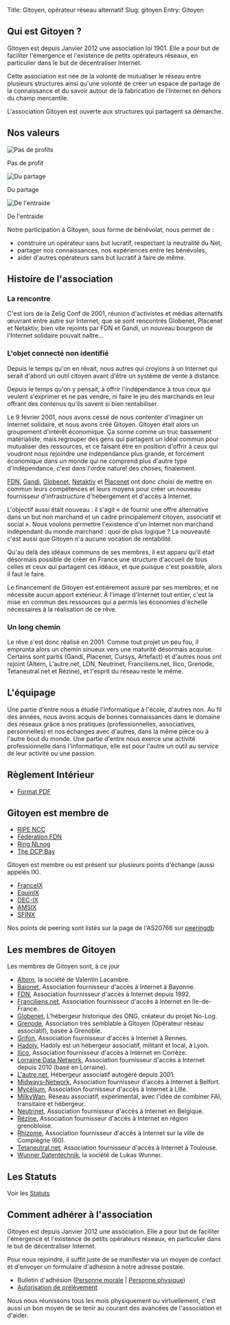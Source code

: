 Title: Gitoyen, opérateur réseau alternatif
Slug: gitoyen
Entry: Gitoyen

## Qui est Gitoyen ?

Gitoyen est depuis Janvier 2012 une association loi 1901. Elle a pour
but de faciliter l'émergence et l'existence de petits opérateurs
réseaux, en particulier dans le but de décentraliser Internet.

Cette association est née de la volonté de mutualiser le réseau entre plusieurs
structures ainsi qu'une volonté de créer un espace de partage de la
connaissance et du savoir autour de la fabrication de l'Internet en dehors du
champ mercantile.

L'association Gitoyen est ouverte aux structures qui partagent sa
démarche.

## Nos valeurs

<div class="col1of1">
  <div class="col1of3">
    <img src="../images/nonprofit.jpg" alt="Pas de profits" class="col1of1 row7 p2">
    <p>Pas de profit</p>
  </div>

  <div class="col1of3">
    <img src="../images/partager.jpg" alt="Du partage" class="col1of1 row7 p2">
    <p>Du partage</p>
  </div>

  <div class="col1of3">
    <img src="../images/collaborer.jpg" alt="De l'entraide" class="col1of1 row7 p2">
    <p>De l'entraide</p>
  </div>
</div>


Notre participation à Gitoyen, sous forme de bénévolat, nous permet de :

* construire un opérateur sans but lucratif, respectant la neutralité du Net,
* partager nos connaissances, nos expériences entre les bénévoles,
* aider d'autres opérateurs sans but lucratif à faire de même.

## Histoire de l'association

### La rencontre

C'est lors de la Zelig Conf de 2001, réunion d'activistes et médias
alternatifs œuvrant entre autre sur Internet, que se sont rencontrés
Globenet, Placenet et Netaktiv, bien vite rejoints par FDN et Gandi, un
nouveau bourgeon de l'Internet solidaire pouvait naître…

### L'objet connecté non identifié

Depuis le temps qu'on en rêvait, nous autres qui croyions à un
Internet qui serait d'abord un outil citoyen avant d'être un système
de vente à distance.

Depuis le temps qu'on y pensait, à offrir l'indépendance à tous ceux
qui veulent s'exprimer et ne pas vendre, ni faire le jeu des marchands
en leur offrant des contenus qu'ils savent si bien rentabiliser.

Le 9 février 2001, nous avons cessé de nous contenter d'imaginer un
Internet solidaire, et nous avons créé Gitoyen. Gitoyen était alors un
groupement d'intérêt économique. Ça sonne comme un truc bassement
matérialiste, mais regrouper des gens qui partagent un idéal commun
pour mutualiser des ressources, et ce faisant être en position
d'offrir à ceux qui voudront nous rejoindre une indépendance plus
grande, et forcément économique dans un monde qui ne comprend plus
d'autre type d'indépendance, c'est dans l'ordre naturel des choses,
finalement.

[FDN](http://www.fdn.fr/), [Gandi](http://www.gandi.net/),
[Globenet](http://www.globenet.org/),
[Netaktiv](http://www.netaktiv.com/) et
[Placenet](http://www.placenet.org/) ont donc choisi de mettre
en commun leurs compétences et leurs moyens pour créer un nouveau
fournisseur d'infrastructure d'hébergement et d'accès à Internet.

L'objectif aussi était nouveau : il s'agit « de fournir une offre
alternative dans un but non marchand et un cadre principalement
citoyen, associatif et social ». Nous voulons permettre l'existence
d'un Internet non marchand indépendant du monde marchand : quoi de
plus logique ? La nouveauté c'est aussi que Gitoyen n'a aucune
vocation de rentabilité.

Qu'au delà des idéaux communs de ses membres, il est apparu qu'il
était désormais possible de créer en France une structure d'accueil de
tous celles et ceux qui partagent ces idéaux, et que puisque c'est possible,
alors il faut le faire.

Le financement de Gitoyen est entièrement assuré par ses membres, et
ne nécessite aucun apport extérieur. À l'image d'Internet tout entier,
c'est la mise en commun des ressources qui a permis les économies
d'échelle nécessaires à la réalisation de ce rêve.

### Un long chemin

Le rêve s'est donc réalisé en 2001. Comme tout projet un peu fou, il emprunta
alors un chemin sinueux vers une maturité désormais acquise. Certains sont
partis (Gandi, Placenet, Cursys, Artefact) et d'autres nous ont rejoint (Altern,
L'autre.net, LDN, Neutrinet, Franciliens.net, Ilico, Grenode,
Tetaneutral.net et Rézine), et l'esprit du réseau reste le même.

## L'équipage

Une partie d'entre nous a étudié l'informatique à l'école, d'autres non. Au fil
des années, nous avons acquis de bonnes connaissances dans le domaine des
réseaux grâce à nos pratiques (professionnelles, associatives, personnelles) et
nos échanges avec d'autres, dans la même pièce ou à l'autre bout du monde. Une
partie d'entre nous exerce une activité professionnelle dans l'informatique,
elle est pour l'autre un outil au service de leur activité ou une passion.

## Règlement Intérieur

* [Format PDF](upload/gitoyen-reglement-interieur-20111026.pdf)

## Gitoyen est membre de

* [RIPE NCC](https://www.ripe.net/)
* [Fédération FDN](https://www.ffdn.org/)
* [Ring NLnog](https://ring.nlnog.net/)
* [The DCP Bay](https://tdcpb.org/)

Gitoyen est membre ou est présent sur plusieurs points d'échange (aussi appelés IX).

* [FranceIX](https://www.franceix.net/fr)
* [EquinIX](https://www.equinix.com)
* [DEC-IX](https://www.de-cix.net/en/locations/germany/frankfurt)
* [AMSIX](https://ams-ix.net/)
* [SFINX](https://www.renater.fr/sfinx,1761?lang=fr)

Nos points de peering sont listés sur la page de l'AS20766 sur [peeringdb](https://as20766.peeringdb.com)

## Les membres de Gitoyen

Les membres de Gitoyen sont, à ce jour

* [Altern](http://www.altern.org/), la société de Valentin Lacambre.
* [Baionet](https://www.baionet.fr/), Association fournisseur d'accès à Internet à Bayonne.
* [FDN](http://www.fdn.fr/), Association fournisseur d'accès à Internet depuis 1992.
* [Franciliens.net](http://franciliens.net/), Association fournisseur d'accès à Internet en Ile-de-France.
* [Globenet](http://www.globenet.org/), L'hébergeur historique des ONG, créateur du projet No-Log.
* [Grenode](http://grenode.net/), Association très semblable à Gitoyen (Opérateur réseau associatif), basée à Grenoble.
* [Grifon](https://grifon.fr), Association fournisseur d'accès à Internet à Rennes.
* [Hadoly](http://hadoly.fr/), Hadoly est un hébergeur associatif, militant et local, à Lyon.
* [Ilico](http://ilico.org/), Association fournisseur d'accès à Internet en Corrèze.
* [Lorraine Data Network](http://ldn-fai.net), Association fournisseur d'accès à Internet depuis 2010 (basé en Lorraine).
* [L'autre.net](http://lautre.net/), Hébergeur associatif autogéré depuis 2001.
* [Midways-Network](http://midways-network.org), Association fournisseur d'accès à Internet à Belfort.
* [Mycélium](https://mycelium-fai.org/), Association fournisseur d'accès à Internet à Lille.
* [MilkyWan](https://milkywan.fr/), Réseau associatif, expérimental, avec l'idée de combiner FAI, transitaire et hébergeur.
* [Neutrinet](http://neutrinet.be/), Association fournisseur d'accès à Internet en Belgique.
* [Rézine](http://www.rezine.org/), Association fournisseur d'accès à Internet en région grenobloise.
* [Rhizome](https://rhizome-fai.net/), Association fournisseur d'accès à Internet sur la ville de Compiègne (60).
* [Tetaneutral.net](http://tetaneutral.net/), Association fournisseur d'accès à Internet à Toulouse.
* [Wunner Datentechnik](http://wunner.de/), la société de Lukas Wunner.

## Les Statuts

Voir les [Statuts](upload/statuts-2014-10-21.pdf)

## Comment adhérer à l'association

Gitoyen est depuis Janvier 2012 une association. Elle a pour but de
faciliter l'émergence et l'existence de petits opérateurs réseaux, en
particulier dans le but de décentraliser Internet.

Pour nous rejoindre, il suffit juste de se manifester via un moyen de contact et
d'envoyer un formulaire d'adhésion à notre adresse postale.

  * Bulletin d'adhésion ([Personne morale](upload/gitoyen-bulletin-adhesion.pdf) | [Personne physique](upload/gitoyen-bulletin-adhesion-pp.pdf))
  * [Autorisation de prélèvement](upload/gitoyen-cm-autorisation-prelevement.pdf)

Nous nous réunissons tous les mois physiquement ou virtuellement, c'est aussi un
bon moyen de se tenir au courant des avancées de l'association et d'aider.
